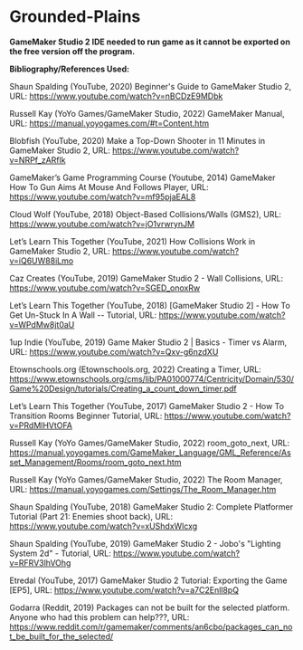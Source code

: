 # Grounded-Plains

**GameMaker Studio 2 IDE needed to run game as it cannot be exported on the free version off the program.**





**Bibliography/References Used:**


Shaun Spalding (YouTube, 2020) Beginner's Guide to GameMaker Studio 2, URL:
https://www.youtube.com/watch?v=nBCDzE9MDbk

Russell Kay (YoYo Games/GameMaker Studio, 2022) GameMaker Manual, URL:
https://manual.yoyogames.com/#t=Content.htm

Blobfish (YouTube, 2020) Make a Top-Down Shooter in 11 Minutes in GameMaker Studio 2, URL:
https://www.youtube.com/watch?v=NRPf_zARflk

GameMaker’s Game Programming Course (Youtube, 2014) GameMaker How To Gun Aims At Mouse And Follows Player, URL:
https://www.youtube.com/watch?v=mf95pjaEAL8

Cloud Wolf (YouTube, 2018) Object-Based Collisions/Walls (GMS2), URL:
https://www.youtube.com/watch?v=jO1vrwrynJM

Let’s Learn This Together (YouTube, 2021) How Collisions Work in GameMaker Studio 2, URL:
https://www.youtube.com/watch?v=iQ6UW88iLmo

Caz Creates (YouTube, 2019) GameMaker Studio 2 - Wall Collisions, URL:
https://www.youtube.com/watch?v=SGED_onoxRw

Let’s Learn This Together (YouTube, 2018) [GameMaker Studio 2] - How To Get Un-Stuck In A Wall -- Tutorial, URL:
https://www.youtube.com/watch?v=WPdMw8jt0aU

1up Indie (YouTube, 2019) Game Maker Studio 2 | Basics - Timer vs Alarm, URL:
https://www.youtube.com/watch?v=Qxv-g6nzdXU

Etownschools.org (Etownschools.org, 2022) Creating a Timer, URL:
https://www.etownschools.org/cms/lib/PA01000774/Centricity/Domain/530/Game%20Design/tutorials/Creating_a_count_down_timer.pdf

Let’s Learn This Together (YouTube, 2017) GameMaker Studio 2 - How To Transition Rooms Beginner Tutorial, URL:
https://www.youtube.com/watch?v=PRdMlHVtOFA

Russell Kay (YoYo Games/GameMaker Studio, 2022) room_goto_next, URL:
https://manual.yoyogames.com/GameMaker_Language/GML_Reference/Asset_Management/Rooms/room_goto_next.htm

Russell Kay (YoYo Games/GameMaker Studio, 2022) The Room Manager, URL:
https://manual.yoyogames.com/Settings/The_Room_Manager.htm

Shaun Spalding (YouTube, 2018) GameMaker Studio 2: Complete Platformer Tutorial (Part 21: Enemies shoot back), URL:
https://www.youtube.com/watch?v=xUShdxWlcxg

Shaun Spalding (YouTube, 2019) GameMaker Studio 2 - Jobo's "Lighting System 2d" - Tutorial, URL:
https://www.youtube.com/watch?v=RFRV3lhVOhg

Etredal (YouTube, 2017) GameMaker Studio 2 Tutorial: Exporting the Game [EP5], URL:
https://www.youtube.com/watch?v=a7C2Enll8pQ

Godarra (Reddit, 2019) Packages can not be built for the selected platform. Anyone who had this problem can help???, URL:
https://www.reddit.com/r/gamemaker/comments/an6cbo/packages_can_not_be_built_for_the_selected/
